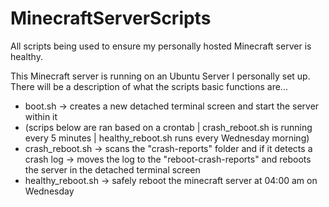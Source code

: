 # MinecraftServerScripts
All scripts being used to ensure my personally hosted Minecraft server is healthy.

This Minecraft server is running on an Ubuntu Server I personally set up. There will be a description of what the scripts basic functions are...
- boot.sh -> creates a new detached terminal screen and start the server within it
- (scrips below are ran based on a crontab | crash_reboot.sh is running every 5 minutes | healthy_reboot.sh runs every Wednesday morning)
- crash_reboot.sh -> scans the "crash-reports" folder and if it detects a crash log -> moves the log to the "reboot-crash-reports" and reboots the server in the detached terminal screen
- healthy_reboot.sh -> safely reboot the minecraft server at 04:00 am on Wednesday 
